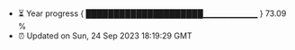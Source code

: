 - ⏳ Year progress { █████████████████████▁▁▁▁▁▁▁▁▁ } 73.09 %
- ⏰ Updated on Sun, 24 Sep 2023 18:19:29 GMT

